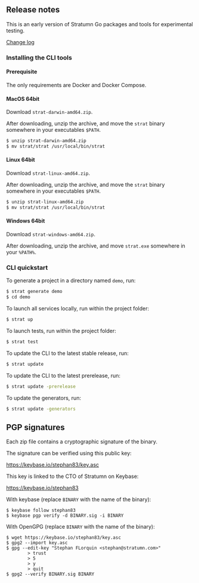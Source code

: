 ## Release notes

This is an early version of Stratumn Go packages and tools for experimental testing.

[Change log](CHANGE_LOG.md)

### Installing the CLI tools

#### Prerequisite

The only requirements are Docker and Docker Compose.

#### MacOS 64bit

Download `strat-darwin-amd64.zip`.

After downloading, unzip the archive, and move the `strat` binary somewhere in your executables `$PATH`.

```bash
$ unzip strat-darwin-amd64.zip
$ mv strat/strat /usr/local/bin/strat
```

#### Linux 64bit

Download `strat-linux-amd64.zip`.

After downloading, unzip the archive, and move the `strat` binary somewhere in your executables `$PATH`.

```bash
$ unzip strat-linux-amd64.zip
$ mv strat/strat /usr/local/bin/strat
```

#### Windows 64bit

Download `strat-windows-amd64.zip`.

After downloading, unzip the archive, and move `strat.exe` somewhere in your `%PATH%`.

### CLI quickstart

To generate a project in a directory named `demo`, run:

```bash
$ strat generate demo
$ cd demo
```

To launch all services locally, run within the project folder: 

```bash
$ strat up
```

To launch tests, run within the project folder: 

```bash
$ strat test
```

To update the CLI to the latest stable release, run: 

```bash
$ strat update
```

To update the CLI to the latest prerelease, run: 

```bash
$ strat update -prerelease
```

To update the generators, run: 

```bash
$ strat update -generators
```

## PGP signatures

Each zip file contains a cryptographic signature of the binary.

The signature can be verified using this public key:

https://keybase.io/stephan83/key.asc

This key is linked to the CTO of Stratumn on Keybase:

https://keybase.io/stephan83

With keybase (replace `BINARY` with the name of the binary):

```
$ keybase follow stephan83
$ keybase pgp verify -d BINARY.sig -i BINARY
```

With OpenGPG (replace `BINARY` with the name of the binary):

```
$ wget https://keybase.io/stephan83/key.asc
$ gpg2 --import key.asc
$ gpg --edit-key "Stephan FLorquin <stephan@stratumn.com>"
        > trust
        > 5
        > y
        > quit
$ gpg2 --verify BINARY.sig BINARY
```
